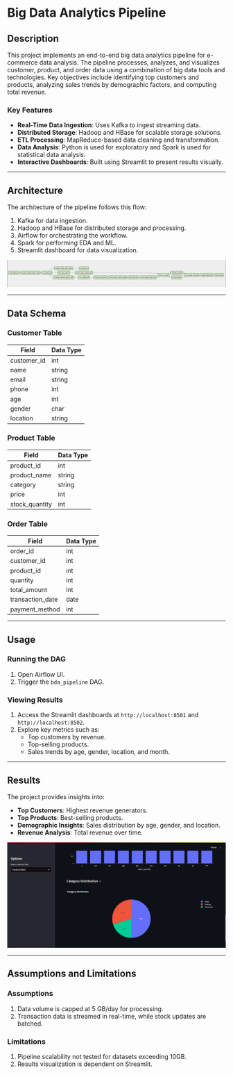 # Big Data Analytics Pipeline

## Description
This project implements an end-to-end big data analytics pipeline for e-commerce data analysis. The pipeline processes, analyzes, and visualizes customer, product, and order data using a combination of big data tools and technologies. Key objectives include identifying top customers and products, analyzing sales trends by demographic factors, and computing total revenue.

### Key Features
- **Real-Time Data Ingestion**: Uses Kafka to ingest streaming data.
- **Distributed Storage**: Hadoop and HBase for scalable storage solutions.
- **ETL Processing**: MapReduce-based data cleaning and transformation.
- **Data Analysis**: Python is used for exploratory and Spark is used for statistical data analysis.
- **Interactive Dashboards**: Built using Streamlit to present results visually.

---

## Architecture
The architecture of the pipeline follows this flow:

1. Kafka for data ingestion.
2. Hadoop and HBase for distributed storage and processing.
3. Airflow for orchestrating the workflow.
4. Spark for performing EDA and ML.
5. Streamlit dashboard for data visualization.

![Pipeline Architecture](docs/architecture_diagram.jpg)

---

## Data Schema

### Customer Table
| Field        | Data Type |
|--------------|-----------|
| customer_id  | int       |
| name         | string    |
| email        | string    |
| phone        | int       |
| age          | int       |
| gender       | char      |
| location     | string    |

### Product Table
| Field          | Data Type |
|----------------|-----------|
| product_id     | int       |
| product_name   | string    |
| category       | string    |
| price          | int       |
| stock_quantity | int       |

### Order Table
| Field            | Data Type |
|------------------|-----------|
| order_id         | int       |
| customer_id      | int       |
| product_id       | int       |
| quantity         | int       |
| total_amount     | int       |
| transaction_date | date      |
| payment_method   | int       |

---

## Usage

### Running the DAG
1. Open Airflow UI.
2. Trigger the `bda_pipeline` DAG.

### Viewing Results
1. Access the Streamlit dashboards at `http://localhost:8501` and `http://localhost:8502`.
2. Explore key metrics such as:
   - Top customers by revenue.
   - Top-selling products.
   - Sales trends by age, gender, location, and month.

---

## Results
The project provides insights into:
- **Top Customers**: Highest revenue generators.
- **Top Products**: Best-selling products.
- **Demographic Insights**: Sales distribution by age, gender, and location.
- **Revenue Analysis**: Total revenue over time.

![Dashboard Screenshot](dashboards/dashboard_screenshot.png)

---

## Assumptions and Limitations

### Assumptions
1. Data volume is capped at 5 GB/day for processing.
2. Transaction data is streamed in real-time, while stock updates are batched.

### Limitations
1. Pipeline scalability not tested for datasets exceeding 10GB.
2. Results visualization is dependent on Streamlit.





